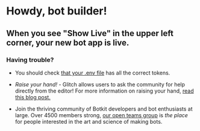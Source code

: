 # Howdy, bot builder!

## When you see "Show Live" in the upper left corner, your new bot app is live.

### Having trouble?

-   You should check [that your .env file](?path=.env:1:0) has all the correct tokens.

*   _Raise your hand!_ - Glitch allows users to ask the community for help directly from the editor! For more information on raising your hand, [read this blog post.](https://medium.com/glitch/just-raise-your-hand-how-glitch-helps-aa6564cb1685)

*   Join the thriving community of Botkit developers and bot enthusiasts at large. Over 4500 members strong, [our open teams group](http://community.botkit.ai) is _the place_ for people interested in the art and science of making bots.
